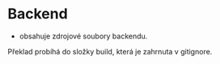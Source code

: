 # Backend
  - obsahuje zdrojové soubory backendu.
  
 Překlad probíhá do složky build, která je zahrnuta v gitignore.
